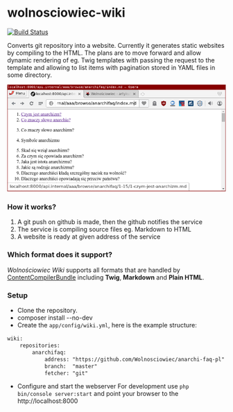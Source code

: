 # wolnosciowiec-wiki

[![Build Status](https://travis-ci.org/Wolnosciowiec/wolnosciowiec-wiki.svg?branch=master)](https://travis-ci.org/Wolnosciowiec/wolnosciowiec-wiki)

Converts git repository into a website. Currently it generates static websites by compiling to the HTML.
The plans are to move forward and allow dynamic rendering of eg. Twig templates with passing the request
to the template and allowing to list items with pagination stored in YAML files in some directory.

![screenshot](docs/wolnosciowiec-wiki.png)

### How it works?

1. A git push on github is made, then the github notifies the service
2. The service is compiling source files eg. Markdown to HTML
3. A website is ready at given address of the service

### Which format does it support?

_Wolnościowiec Wiki_ supports all formats that are handled by [ContentCompilerBundle](https://github.com/Wolnosciowiec/ContentCompilerBundle)
including **Twig**, **Markdown** and **Plain HTML**.

### Setup

- Clone the repository.
- composer install --no-dev
- Create the `app/config/wiki.yml`, here is the example structure:

```
wiki:
    repositories:
        anarchifaq:
            address: "https://github.com/Wolnosciowiec/anarchi-faq-pl"
            branch:  "master"
            fetcher: "git"
```

- Configure and start the webserver
For development use `php bin/console server:start` and point your browser to the http://localhost:8000
